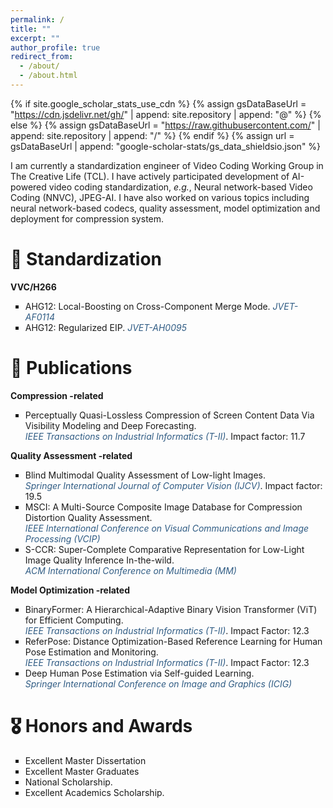 ```yaml
---
permalink: /
title: ""
excerpt: ""
author_profile: true
redirect_from: 
  - /about/
  - /about.html
---
```


<style>
  ul{
    list-style: square;
  }
</style>

{% if site.google_scholar_stats_use_cdn %}
{% assign gsDataBaseUrl = "https://cdn.jsdelivr.net/gh/" | append: site.repository | append: "@" %}
{% else %}
{% assign gsDataBaseUrl = "https://raw.githubusercontent.com/" | append: site.repository | append: "/" %}
{% endif %}
{% assign url = gsDataBaseUrl | append: "google-scholar-stats/gs_data_shieldsio.json" %}

<span class='anchor' id='about-me'></span>

I am currently a standardization engineer of Video Coding Working Group in The Creative Life (TCL). I have actively participated development of AI-powered video coding standardization, <i>e.g.</i>, Neural network-based Video Coding (NNVC), JPEG-AI. I have also worked on various topics including neural network-based codecs, quality assessment, model optimization and deployment for compression system.

<!--  

# 🔥 News
- *2022.02*: &nbsp;🎉🎉 Lorem ipsum dolor sit amet, consectetur adipiscing elit. Vivamus ornare aliquet ipsum, ac tempus justo dapibus sit amet. 
- *2022.02*: &nbsp;🎉🎉 Lorem ipsum dolor sit amet, consectetur adipiscing elit. Vivamus ornare aliquet ipsum, ac tempus justo dapibus sit amet. -->

# 📑 Standardization
**VVC/H266**
- AHG12: Local-Boosting on Cross-Component Merge Mode. <span style="color: #305C84"><i>JVET-AF0114</i></span>
- AHG12: Regularized EIP. <span style="color: #305C84"><i>JVET-AH0095</i></span>

# 📝 Publications 
**Compression -related**
- Perceptually Quasi-Lossless Compression of Screen Content Data Via Visibility Modeling and Deep Forecasting.<br>
<span style="color: #305C84"><i>IEEE Transactions on Industrial Informatics (T-II)</i></span>. Impact factor: 11.7

**Quality Assessment -related**
- Blind Multimodal Quality Assessment of Low-light Images. <br>
<span style="color: #305C84"><i>Springer International Journal of Computer Vision (IJCV)</i></span>. Impact factor: 19.5
- MSCI: A Multi-Source Composite Image Database for Compression Distortion Quality Assessment.<br>
<span style="color: #305C84"><i>IEEE International Conference on Visual Communications and Image Processing (VCIP)</i></span>
- S-CCR: Super-Complete Comparative Representation for Low-Light Image Quality Inference In-the-wild.<br>
<span style="color: #305C84"><i>ACM International Conference on Multimedia (MM)</i></span>
  
**Model Optimization -related**
- BinaryFormer: A Hierarchical-Adaptive Binary Vision Transformer (ViT) for Efficient Computing.<br>
<span style="color: #305C84"><i>IEEE Transactions on Industrial Informatics (T-II)</i></span>. Impact Factor: 12.3
- ReferPose: Distance Optimization-Based Reference Learning for Human Pose Estimation and Monitoring.<br>
<span style="color: #305C84"><i>IEEE Transactions on Industrial Informatics (T-II)</i></span>. Impact Factor: 12.3
- Deep Human Pose Estimation via Self-guided Learning.<br>
<span style="color: #305C84"><i>Springer International Conference on Image and Graphics (ICIG)</i></span>

<!--  <div class='paper-box'><div class='paper-box-image'><div><div class="badge">CVPR 2016</div><img src='images/500x300.png' alt="sym" width="100%"></div></div>
<div class='paper-box-text' markdown="1">

[Deep Residual Learning for Image Recognition](https://openaccess.thecvf.com/content_cvpr_2016/papers/He_Deep_Residual_Learning_CVPR_2016_paper.pdf)

**Kaiming He**, Xiangyu Zhang, Shaoqing Ren, Jian Sun

[**Project**](https://scholar.google.com/citations?view_op=view_citation&hl=zh-CN&user=DhtAFkwAAAAJ&citation_for_view=DhtAFkwAAAAJ:ALROH1vI_8AC) <strong><span class='show_paper_citations' data='DhtAFkwAAAAJ:ALROH1vI_8AC'></span></strong>
- Lorem ipsum dolor sit amet, consectetur adipiscing elit. Vivamus ornare aliquet ipsum, ac tempus justo dapibus sit amet. 
</div>
</div>

- [Lorem ipsum dolor sit amet, consectetur adipiscing elit. Vivamus ornare aliquet ipsum, ac tempus justo dapibus sit amet](https://github.com), A, B, C, **CVPR 2020** -->


# 🎖 Honors and Awards
- Excellent Master Dissertation
- Excellent Master Graduates
- National Scholarship.
- Excellent Academics Scholarship.


<!-- # 📖 Educations
- *2019.06 - 2022.04 (now)*, Lorem ipsum dolor sit amet, consectetur adipiscing elit. Vivamus ornare aliquet ipsum, ac tempus justo dapibus sit amet. 
- *2015.09 - 2019.06*, Lorem ipsum dolor sit amet, consectetur adipiscing elit. Vivamus ornare aliquet ipsum, ac tempus justo dapibus sit amet. 

# 💬 Invited Talks
- *2021.06*, Lorem ipsum dolor sit amet, consectetur adipiscing elit. Vivamus ornare aliquet ipsum, ac tempus justo dapibus sit amet. 
- *2021.03*, Lorem ipsum dolor sit amet, consectetur adipiscing elit. Vivamus ornare aliquet ipsum, ac tempus justo dapibus sit amet.  \| [\[video\]](https://github.com/)


# 💻 Internships
- *2019.05 - 2020.02*, [Lorem](https://github.com/), China. -->
